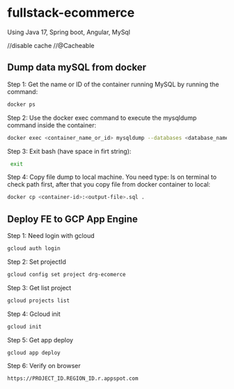 # fullstack-ecommerce
Using Java 17, Spring boot, Angular, MySql

//disable cache
//@Cacheable


## Dump data mySQL from docker

Step 1: Get the name or ID of the container running MySQL by running the command:

```sh
docker ps
```

Step 2: Use the docker exec command to execute the mysqldump command inside the container:

```sh
docker exec <container_name_or_id> mysqldump --databases <database_name> -u <username> -p <password> > <output_file_name>.sql
```

Step 3: Exit bash (have space in firt string):

```sh
 exit
```

Step 4: Copy file dump to local machine. You need type: ls on terminal to check path first, after that you copy file from docker container to local:

```sh
docker cp <container-id>:<output-file>.sql .
```

## Deploy FE to GCP App Engine

Step 1: Need login with gcloud

```sh
gcloud auth login
```

Step 2: Set projectId 

```sh
gcloud config set project drg-ecomerce
```


Step 3: Get list project 

```sh
gcloud projects list
```

Step 4: Gcloud init

```sh
gcloud init
```

Step 5: Get app deploy 

```sh
gcloud app deploy 
```

Step 6: Verify on browser

```sh
https://PROJECT_ID.REGION_ID.r.appspot.com
```


